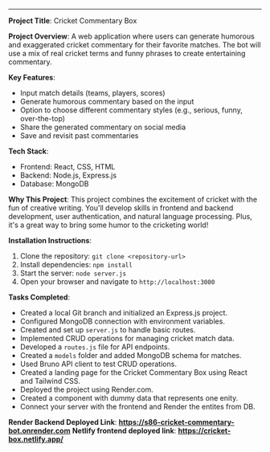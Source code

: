 ---

**Project Title**: Cricket Commentary Box

**Project Overview**: A web application where users can generate humorous and exaggerated cricket commentary for their favorite matches. The bot will use a mix of real cricket terms and funny phrases to create entertaining commentary.

**Key Features**:
- Input match details (teams, players, scores)
- Generate humorous commentary based on the input
- Option to choose different commentary styles (e.g., serious, funny, over-the-top)
- Share the generated commentary on social media
- Save and revisit past commentaries

**Tech Stack**:
- Frontend: React, CSS, HTML
- Backend: Node.js, Express.js
- Database: MongoDB

**Why This Project**: This project combines the excitement of cricket with the fun of creative writing. You'll develop skills in frontend and backend development, user authentication, and natural language processing. Plus, it's a great way to bring some humor to the cricketing world!

**Installation Instructions**:
1. Clone the repository: `git clone <repository-url>`
2. Install dependencies: `npm install`
3. Start the server: `node server.js`
4. Open your browser and navigate to `http://localhost:3000`

**Tasks Completed**:
- Created a local Git branch and initialized an Express.js project.
- Configured MongoDB connection with environment variables.
- Created and set up `server.js` to handle basic routes.
- Implemented CRUD operations for managing cricket match data.
- Developed a `routes.js` file for API endpoints.
- Created a `models` folder and added MongoDB schema for matches.
- Used Bruno API client to test CRUD operations.
- Created a landing page for the Cricket Commentary Box using React and Tailwind CSS.
- Deployed the project using Render.com.
- Created a component with dummy data that represents one enity.
- Connect your server with the frontend and Render the entites from DB.

**Render Backend Deployed Link**: **https://s86-cricket-commentary-bot.onrender.com**
**Netlify frontend deployed link**: **https://cricket-box.netlify.app/**
